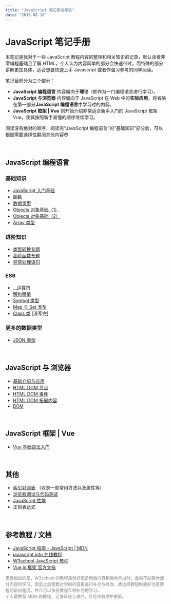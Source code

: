 ```yaml
---
title: "JavaScript 笔记手册导航"
date: "2019-08-10"
---
```


# JavaScript 笔记手册

本笔记是我对于一些 JavaScript 教程内容的整理和相关知识的记录，默认读者非零编程基础且了解 HTML，个人认为内容简单的部分会快速带过，而特殊的部分讲解更加具体，适合想要快速上手 Javascript 或者作温习参考的同学阅读。

笔记目前分为三个部分：

- **JavaScript 编程语言** 内容偏向于**理论**（即作为一门编程语言进行学习）。
- **JavaScript 与浏览器** 内容偏向于 JavaScript 在 Web 中的**实际应用**，将省略在第一部分**JavaScript 编程语言**中学习过的内容。
- **JavaScript 框架 | Vue** 则开始介绍非常适合新手入门的 JavaScript 框架 Vue，使其按照新手易懂的顺序继续学习。

阅读没有绝对的顺序，阅读完“JavaScript 编程语言”的“基础知识”部分后，可以根据需要选择性翻阅其他内容😳

<br>

## JavaScript 编程语言

### 基础知识

- [JavaScript 入门基础](./section-1/basic-introduction.md)
- [函数](./section-1/function.md)
- [数据类型](./section-1/data-type.md)
- [Objects 对象基础（1）](./section-1/objects-1.md)
- [Objects 对象基础（2）](./section-1/objects-2.md)
- [Array 类型](./section-1/array.md)

### 进阶知识

- [类型转换专题](./section-1/type-conversion.md)
- [高阶函数专题](./section-1/higher-order-functions.md)
- [异常处理语句](./section-1/exception-handling.md)

### ES6

- [...运算符](./section-1/es6/three-point-operator.md)
- [解构赋值](./section-1/es6/destructuring-assignment.md)
- [Symbol 类型](./section-1/es6/symbol.md)
- [Map 与 Set 类型](./section-1/es6/map&set.md)
- [Class 类](./section-1/es6/class.md) [没写完]
<!-- - [更多特性...](./section-1/es6/es6.md) -->

### 更多的数据类型

- [JSON 类型](./section-1/json.md)

<br>

## JavaScript 与 浏览器

- [基础介绍与应用](./section-2/introduction.md)
- [HTML DOM 节点](./section-2/html-dom-node.md)
- [HTML DOM 事件](./section-2/html-dom-event.md)
- [HTML DOM 拓展内容](./section-2/html-dom-ex.md)
- [BOM](./section-2/bom.md)

<br/>

## JavaScript 框架 | Vue

- [Vue 基础语法入门](./vue/basic-grammar.md)

<br>

## 其他

- [索引对照表](./others/parallel-table.md)  （收录一些常用方法以及属性等）
- [浏览器调试与代码测试](./others/debug&test.md)
- [JavaScript 性能](./others/performance.md)
- 正则表达式

<br>

## 参考教程 / 文档

- [JavaScript 指南 - JavaScript | MDN](https://developer.mozilla.org/zh-CN/docs/Web/JavaScript/Guide)
- [javascript.info 在线教程](https://zh.javascript.info)
- [W3school JavaScript 教程](https://www.w3school.com.cn/js/index.asp)
- [Vue.js 框架 官方文档](https://cn.vuejs.org/)

<font size=2 color=gray>
需要指出的是，W3school 的教程虽然好但是稍微内容稍微有些过时，虽然不妨碍大部分内容的学习，但是之后需要对学的内容再进行补充与修改，故选择教程时最好注意教程的新旧程度，并且可以多份教程互相补充地学习。<br/>
个人最推荐 MDN 的教程，足够系统与详尽，且经常有维护更新。
</font>
